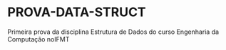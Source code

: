 # PROVA-DATA-STRUCT
 Primeira prova da disciplina Estrutura de Dados do curso Engenharia da Computação noIFMT
